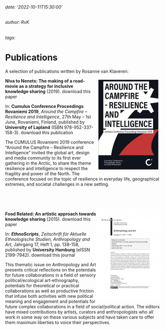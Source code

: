 ###### date: '2022-10-11T15:30:00'
###### author: RvK
###### tags:

# Publications

A selection of publications written by Rosanne van Klaveren:

<div style="float: right">
  <img src="assets/images/AroundTheCampfire.png"/>
</div>

**Niva to Nenets: The making of a road-movie as a strategy for inclusive knowledge sharing** (2019). download this paper

In: **Cumulus Conference Proceedings Rovaniemi 2019**, *Around the Campfire – Resilience and Intelligence*, 27th May – 1st June, Rovaniemi, Finland, published by **University of Lapland** (ISBN 978-952-337-158-3). download this publication

The CUMULUS Rovaniemi 2019 conference “Around the Campfire – Resilience and Intelligence” invited the global art, design and media community to its first ever gathering in the Arctic, to share the theme resilience and intelligence to respect the fragility and power of the North. The conference focused on the topic of resilience in everyday life, geographical extremes, and societal challenges in a new setting. 

<br>
<br>
<br>

<div style="float: right">
  <img src="assets/images/EthnoScripts.png"/>
</div>

**Food Related: An artistic approach towards knowledge sharing** (2015). download this paper

In: ***EthnoScripts***, *Zeitschrift für Aktuelle Ethnologische Studien, Anthropology and Art*, Jahrgang 17, Heft 1, pp. 138-158, published by **University Hamburg** (eISSN 2199-7942). download this journal

This thematic issue on Anthropology and Art presents critical reflections on the potentials for future collaborations in a field of sensory political/ecological art-ethnography, potentials for theoretical or practical collaborations as well as productive friction that infuse both activities with new political meaning and engagement and potentials for future complex collaborations in a field of social/political action. The editors have mixed contributions by artists, curators and anthropologists who all work in some way on these various subjects and have taken care to offer them maximum liberties to voice their perspectives.
